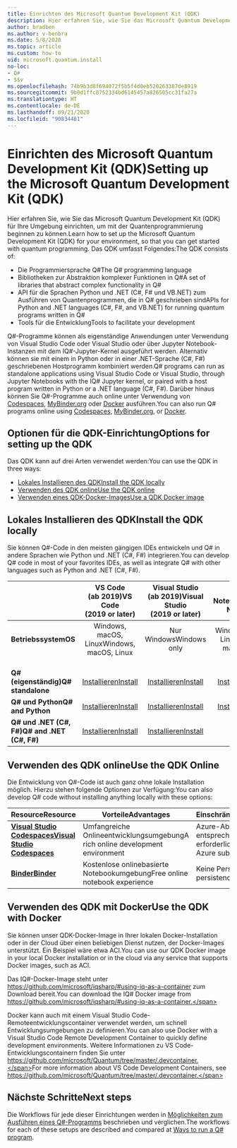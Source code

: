 ```yaml
---
title: Einrichten des Microsoft Quantum Development Kit (QDK)
description: Hier erfahren Sie, wie Sie das Microsoft Quantum Development Kit (QDK) für verschiedene Umgebungen einrichten.
author: bradben
ms.author: v-benbra
ms.date: 5/8/2020
ms.topic: article
ms.custom: how-to
uid: microsoft.quantum.install
no-loc:
- Q#
- $$v
ms.openlocfilehash: 74b9b3d8f694072f5b5f4d0eb520263387de8919
ms.sourcegitcommit: 9b0d1ffc8752334bd6145457a826505cc31fa27a
ms.translationtype: HT
ms.contentlocale: de-DE
ms.lasthandoff: 09/21/2020
ms.locfileid: "90834481"
---
```

# <a name="setting-up-the-microsoft-quantum-development-kit-qdk"></a><span data-ttu-id="8eb7c-103">Einrichten des Microsoft Quantum Development Kit (QDK)</span><span class="sxs-lookup"><span data-stu-id="8eb7c-103">Setting up the Microsoft Quantum Development Kit (QDK)</span></span>

<span data-ttu-id="8eb7c-104">Hier erfahren Sie, wie Sie das Microsoft Quantum Development Kit (QDK) für Ihre Umgebung einrichten, um mit der Quantenprogrammierung beginnen zu können.</span><span class="sxs-lookup"><span data-stu-id="8eb7c-104">Learn how to set up the Microsoft Quantum Development Kit (QDK) for your environment, so that you can get started with quantum programming.</span></span> <span data-ttu-id="8eb7c-105">Das QDK umfasst Folgendes:</span><span class="sxs-lookup"><span data-stu-id="8eb7c-105">The QDK consists of:</span></span>

- <span data-ttu-id="8eb7c-106">Die Programmiersprache Q#</span><span class="sxs-lookup"><span data-stu-id="8eb7c-106">The Q# programming language</span></span>
- <span data-ttu-id="8eb7c-107">Bibliotheken zur Abstraktion komplexer Funktionen in Q#</span><span class="sxs-lookup"><span data-stu-id="8eb7c-107">A set of libraries that abstract complex functionality in Q#</span></span>
- <span data-ttu-id="8eb7c-108">API für die Sprachen Python und .NET (C#, F# und VB.NET) zum Ausführen von Quantenprogrammen, die in Q# geschrieben sind</span><span class="sxs-lookup"><span data-stu-id="8eb7c-108">APIs for Python and .NET languages (C#, F#, and VB.NET) for running quantum programs written in Q#</span></span>
- <span data-ttu-id="8eb7c-109">Tools für die Entwicklung</span><span class="sxs-lookup"><span data-stu-id="8eb7c-109">Tools to facilitate your development</span></span>

<span data-ttu-id="8eb7c-110">Q#-Programme können als eigenständige Anwendungen unter Verwendung von Visual Studio Code oder Visual Studio oder über Jupyter Notebook-Instanzen mit dem IQ#-Jupyter-Kernel ausgeführt werden. Alternativ können sie mit einem in Python oder in einer .NET-Sprache (C#, F#) geschriebenen Hostprogramm kombiniert werden.</span><span class="sxs-lookup"><span data-stu-id="8eb7c-110">Q# programs can run as standalone applications using Visual Studio Code or Visual Studio, through Jupyter Notebooks with the IQ# Jupyter kernel, or paired with a host program written in Python or a .NET language (C#, F#).</span></span> <span data-ttu-id="8eb7c-111">Darüber hinaus können Sie Q#-Programme auch online unter Verwendung von [Codespaces](https://online.visualstudio.com/), [MyBinder.org](https://mybinder.org/) oder [Docker](#use-the-qdk-with-docker) ausführen.</span><span class="sxs-lookup"><span data-stu-id="8eb7c-111">You can also run Q# programs online using [Codespaces](https://online.visualstudio.com/), [MyBinder.org](https://mybinder.org/), or [Docker](#use-the-qdk-with-docker).</span></span> 

## <a name="options-for-setting-up-the-qdk"></a><span data-ttu-id="8eb7c-112">Optionen für die QDK-Einrichtung</span><span class="sxs-lookup"><span data-stu-id="8eb7c-112">Options for setting up the QDK</span></span>

<span data-ttu-id="8eb7c-113">Das QDK kann auf drei Arten verwendet werden:</span><span class="sxs-lookup"><span data-stu-id="8eb7c-113">You can use the QDK in three ways:</span></span>

- [<span data-ttu-id="8eb7c-114">Lokales Installieren des QDK</span><span class="sxs-lookup"><span data-stu-id="8eb7c-114">Install the QDK locally</span></span>](#install-the-qdk-locally)
- [<span data-ttu-id="8eb7c-115">Verwenden des QDK online</span><span class="sxs-lookup"><span data-stu-id="8eb7c-115">Use the QDK online</span></span>](#use-the-qdk-online)
- [<span data-ttu-id="8eb7c-116">Verwenden eines QDK-Docker-Images</span><span class="sxs-lookup"><span data-stu-id="8eb7c-116">Use a QDK Docker image</span></span>](#use-the-qdk-with-docker)

## <a name="install-the-qdk-locally"></a><span data-ttu-id="8eb7c-117">Lokales Installieren des QDK</span><span class="sxs-lookup"><span data-stu-id="8eb7c-117">Install the QDK locally</span></span>

<span data-ttu-id="8eb7c-118">Sie können Q#-Code in den meisten gängigen IDEs entwickeln und Q# in andere Sprachen wie Python und .NET (C#, F#) integrieren.</span><span class="sxs-lookup"><span data-stu-id="8eb7c-118">You can develop Q# code in most of your favorites IDEs, as well as integrate Q# with other languages such as Python and .NET (C#, F#).</span></span>

|&nbsp; | <span data-ttu-id="8eb7c-119">**VS Code<br>(ab 2019)**</span><span class="sxs-lookup"><span data-stu-id="8eb7c-119">**VS Code<br>(2019 or later)**</span></span>| <span data-ttu-id="8eb7c-120">**Visual Studio<br>(ab 2019)**</span><span class="sxs-lookup"><span data-stu-id="8eb7c-120">**Visual Studio<br>(2019 or later)**</span></span> | <span data-ttu-id="8eb7c-121">**Jupyter-Notebooks**</span><span class="sxs-lookup"><span data-stu-id="8eb7c-121">**Jupyter Notebooks**</span></span> | <span data-ttu-id="8eb7c-122">**Befehlszeile**</span><span class="sxs-lookup"><span data-stu-id="8eb7c-122">**Command line**</span></span>|
|:-----|:-----:|:-----:|:-----:|:-----:|
|<span data-ttu-id="8eb7c-123">**Betriebssystem**</span><span class="sxs-lookup"><span data-stu-id="8eb7c-123">**OS**</span></span> |<span data-ttu-id="8eb7c-124">Windows, macOS, Linux</span><span class="sxs-lookup"><span data-stu-id="8eb7c-124">Windows, macOS, Linux</span></span> |<span data-ttu-id="8eb7c-125">Nur Windows</span><span class="sxs-lookup"><span data-stu-id="8eb7c-125">Windows only</span></span> |<span data-ttu-id="8eb7c-126">Windows, macOS, Linux</span><span class="sxs-lookup"><span data-stu-id="8eb7c-126">Windows, macOS, Linux</span></span> |<span data-ttu-id="8eb7c-127">Windows, macOS, Linux</span><span class="sxs-lookup"><span data-stu-id="8eb7c-127">Windows, macOS, Linux</span></span> |
|<br><span data-ttu-id="8eb7c-128">**Q# (eigenständig)**</span><span class="sxs-lookup"><span data-stu-id="8eb7c-128">**Q# standalone**</span></span> |<br>[<span data-ttu-id="8eb7c-129">Installieren</span><span class="sxs-lookup"><span data-stu-id="8eb7c-129">Install</span></span>](xref:microsoft.quantum.install.standalone) |<br> [<span data-ttu-id="8eb7c-130">Installieren</span><span class="sxs-lookup"><span data-stu-id="8eb7c-130">Install</span></span>](xref:microsoft.quantum.install.standalone)  |<br> [<span data-ttu-id="8eb7c-131">Installieren</span><span class="sxs-lookup"><span data-stu-id="8eb7c-131">Install</span></span>](xref:microsoft.quantum.install.jupyter) |<br>[<span data-ttu-id="8eb7c-132">Installieren</span><span class="sxs-lookup"><span data-stu-id="8eb7c-132">Install</span></span>](xref:microsoft.quantum.install.standalone)|
|<span data-ttu-id="8eb7c-133">**Q# und Python**</span><span class="sxs-lookup"><span data-stu-id="8eb7c-133">**Q#  and Python**</span></span> |[<span data-ttu-id="8eb7c-134">Installieren</span><span class="sxs-lookup"><span data-stu-id="8eb7c-134">Install</span></span>](xref:microsoft.quantum.install.python) |[<span data-ttu-id="8eb7c-135">Installieren</span><span class="sxs-lookup"><span data-stu-id="8eb7c-135">Install</span></span>](xref:microsoft.quantum.install.python) |[<span data-ttu-id="8eb7c-136">Installieren</span><span class="sxs-lookup"><span data-stu-id="8eb7c-136">Install</span></span>](xref:microsoft.quantum.install.jupyter) |[<span data-ttu-id="8eb7c-137">Installieren</span><span class="sxs-lookup"><span data-stu-id="8eb7c-137">Install</span></span>](xref:microsoft.quantum.install.python) |
|<span data-ttu-id="8eb7c-138">**Q# und .NET (C#, F#)**</span><span class="sxs-lookup"><span data-stu-id="8eb7c-138">**Q# and .NET (C#, F#)**</span></span>|[<span data-ttu-id="8eb7c-139">Installieren</span><span class="sxs-lookup"><span data-stu-id="8eb7c-139">Install</span></span>](xref:microsoft.quantum.install.cs) |[<span data-ttu-id="8eb7c-140">Installieren</span><span class="sxs-lookup"><span data-stu-id="8eb7c-140">Install</span></span>](xref:microsoft.quantum.install.cs)|<span data-ttu-id="8eb7c-141">&#10006;</span><span class="sxs-lookup"><span data-stu-id="8eb7c-141">&#10006;</span></span> |[<span data-ttu-id="8eb7c-142">Installieren</span><span class="sxs-lookup"><span data-stu-id="8eb7c-142">Install</span></span>](xref:microsoft.quantum.install.cs) |

## <a name="use-the-qdk-online"></a><span data-ttu-id="8eb7c-143">Verwenden des QDK online</span><span class="sxs-lookup"><span data-stu-id="8eb7c-143">Use the QDK Online</span></span>

<span data-ttu-id="8eb7c-144">Die Entwicklung von Q#-Code ist auch ganz ohne lokale Installation möglich. Hierzu stehen folgende Optionen zur Verfügung:</span><span class="sxs-lookup"><span data-stu-id="8eb7c-144">You can also develop Q# code without installing anything locally with these options:</span></span>

|<span data-ttu-id="8eb7c-145">Resource</span><span class="sxs-lookup"><span data-stu-id="8eb7c-145">Resource</span></span>|<span data-ttu-id="8eb7c-146">Vorteile</span><span class="sxs-lookup"><span data-stu-id="8eb7c-146">Advantages</span></span>|<span data-ttu-id="8eb7c-147">Einschränkungen</span><span class="sxs-lookup"><span data-stu-id="8eb7c-147">Limitations</span></span>|
|---|---|---|
|[<span data-ttu-id="8eb7c-148">**Visual Studio Codespaces**</span><span class="sxs-lookup"><span data-stu-id="8eb7c-148">**Visual Studio Codespaces**</span></span>](xref:microsoft.quantum.install.standalone)|<span data-ttu-id="8eb7c-149">Umfangreiche Onlineentwicklungsumgebung</span><span class="sxs-lookup"><span data-stu-id="8eb7c-149">A rich online development environment</span></span>  |<span data-ttu-id="8eb7c-150">Azure-Abonnement und entsprechender Tarif erforderlich</span><span class="sxs-lookup"><span data-stu-id="8eb7c-150">Requires an Azure subscription and plan</span></span> |
|[<span data-ttu-id="8eb7c-151">**Binder**</span><span class="sxs-lookup"><span data-stu-id="8eb7c-151">**Binder**</span></span>](xref:microsoft.quantum.install.binder) | <span data-ttu-id="8eb7c-152">Kostenlose onlinebasierte Notebookumgebung</span><span class="sxs-lookup"><span data-stu-id="8eb7c-152">Free online notebook experience</span></span> |<span data-ttu-id="8eb7c-153">Keine Persistenz</span><span class="sxs-lookup"><span data-stu-id="8eb7c-153">No persistence</span></span> |

## <a name="use-the-qdk-with-docker"></a><span data-ttu-id="8eb7c-154">Verwenden des QDK mit Docker</span><span class="sxs-lookup"><span data-stu-id="8eb7c-154">Use the QDK with Docker</span></span>

<span data-ttu-id="8eb7c-155">Sie können unser QDK-Docker-Image in Ihrer lokalen Docker-Installation oder in der Cloud über einen beliebigen Dienst nutzen, der Docker-Images unterstützt. Ein Beispiel wäre etwa ACI.</span><span class="sxs-lookup"><span data-stu-id="8eb7c-155">You can use our QDK Docker image in your local Docker installation or in the cloud via any service that supports Docker images, such as ACI.</span></span>

<span data-ttu-id="8eb7c-156">Das IQ#-Docker-Image steht unter https://github.com/microsoft/iqsharp/#using-iq-as-a-container zum Download bereit.</span><span class="sxs-lookup"><span data-stu-id="8eb7c-156">You can download the IQ# Docker image from https://github.com/microsoft/iqsharp/#using-iq-as-a-container.</span></span> 

<span data-ttu-id="8eb7c-157">Docker kann auch mit einem Visual Studio Code-Remoteentwicklungscontainer verwendet werden, um schnell Entwicklungsumgebungen zu definieren.</span><span class="sxs-lookup"><span data-stu-id="8eb7c-157">You can also use Docker with a Visual Studio Code Remote Development Container to quickly define development environments.</span></span> <span data-ttu-id="8eb7c-158">Weitere Informationen zu VS Code-Entwicklungscontainern finden Sie unter https://github.com/microsoft/Quantum/tree/master/.devcontainer.</span><span class="sxs-lookup"><span data-stu-id="8eb7c-158">For more information about VS Code Development Containers, see https://github.com/microsoft/Quantum/tree/master/.devcontainer.</span></span>

## <a name="next-steps"></a><span data-ttu-id="8eb7c-159">Nächste Schritte</span><span class="sxs-lookup"><span data-stu-id="8eb7c-159">Next steps</span></span>

<span data-ttu-id="8eb7c-160">Die Workflows für jede dieser Einrichtungen werden in [Möglichkeiten zum Ausführen eines Q#-Programms](xref:microsoft.quantum.guide.host-programs) beschrieben und verglichen.</span><span class="sxs-lookup"><span data-stu-id="8eb7c-160">The workflows for each of these setups are described and compared at [Ways to run a Q# program](xref:microsoft.quantum.guide.host-programs).</span></span>
